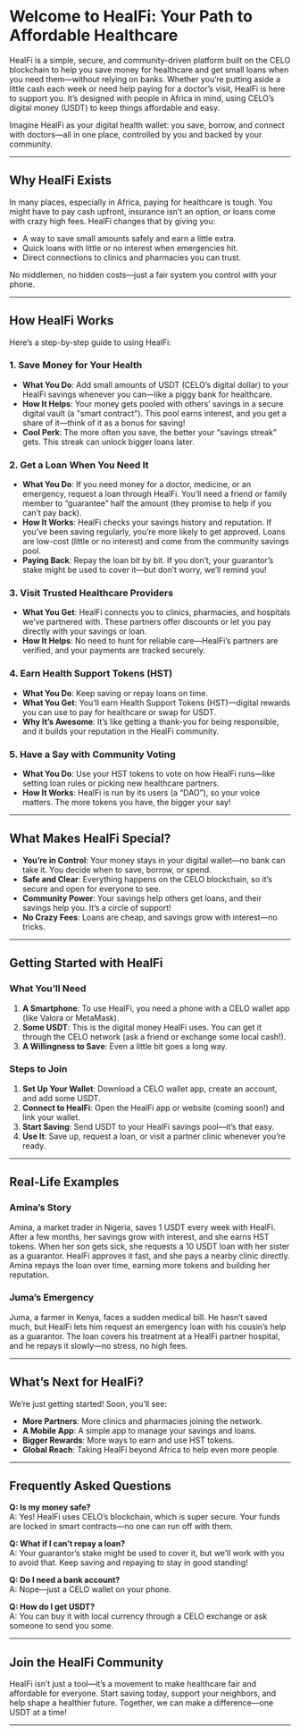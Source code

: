 
# Welcome to HealFi: Your Path to Affordable Healthcare

HealFi is a simple, secure, and community-driven platform built on the CELO blockchain to help you save money for healthcare and get small loans when you need them—without relying on banks. Whether you’re putting aside a little cash each week or need help paying for a doctor’s visit, HealFi is here to support you. It’s designed with people in Africa in mind, using CELO’s digital money (USDT) to keep things affordable and easy.

Imagine HealFi as your digital health wallet: you save, borrow, and connect with doctors—all in one place, controlled by you and backed by your community.

---

## Why HealFi Exists

In many places, especially in Africa, paying for healthcare is tough. You might have to pay cash upfront, insurance isn’t an option, or loans come with crazy high fees. HealFi changes that by giving you:
- A way to save small amounts safely and earn a little extra.
- Quick loans with little or no interest when emergencies hit.
- Direct connections to clinics and pharmacies you can trust.

No middlemen, no hidden costs—just a fair system you control with your phone.

---

## How HealFi Works

Here’s a step-by-step guide to using HealFi:

### 1. Save Money for Your Health
- **What You Do**: Add small amounts of USDT (CELO’s digital dollar) to your HealFi savings whenever you can—like a piggy bank for healthcare.
- **How It Helps**: Your money gets pooled with others’ savings in a secure digital vault (a "smart contract"). This pool earns interest, and you get a share of it—think of it as a bonus for saving!
- **Cool Perk**: The more often you save, the better your “savings streak” gets. This streak can unlock bigger loans later.

### 2. Get a Loan When You Need It
- **What You Do**: If you need money for a doctor, medicine, or an emergency, request a loan through HealFi. You’ll need a friend or family member to “guarantee” half the amount (they promise to help if you can’t pay back).
- **How It Works**: HealFi checks your savings history and reputation. If you’ve been saving regularly, you’re more likely to get approved. Loans are low-cost (little or no interest) and come from the community savings pool.
- **Paying Back**: Repay the loan bit by bit. If you don’t, your guarantor’s stake might be used to cover it—but don’t worry, we’ll remind you!

### 3. Visit Trusted Healthcare Providers
- **What You Get**: HealFi connects you to clinics, pharmacies, and hospitals we’ve partnered with. These partners offer discounts or let you pay directly with your savings or loan.
- **How It Helps**: No need to hunt for reliable care—HealFi’s partners are verified, and your payments are tracked securely.

### 4. Earn Health Support Tokens (HST)
- **What You Do**: Keep saving or repay loans on time.
- **What You Get**: You’ll earn Health Support Tokens (HST)—digital rewards you can use to pay for healthcare or swap for USDT.
- **Why It’s Awesome**: It’s like getting a thank-you for being responsible, and it builds your reputation in the HealFi community.

### 5. Have a Say with Community Voting
- **What You Do**: Use your HST tokens to vote on how HealFi runs—like setting loan rules or picking new healthcare partners.
- **How It Works**: HealFi is run by its users (a “DAO”), so your voice matters. The more tokens you have, the bigger your say!

---

## What Makes HealFi Special?

- **You’re in Control**: Your money stays in your digital wallet—no bank can take it. You decide when to save, borrow, or spend.
- **Safe and Clear**: Everything happens on the CELO blockchain, so it’s secure and open for everyone to see.
- **Community Power**: Your savings help others get loans, and their savings help you. It’s a circle of support!
- **No Crazy Fees**: Loans are cheap, and savings grow with interest—no tricks.

---

## Getting Started with HealFi

### What You’ll Need
1. **A Smartphone**: To use HealFi, you need a phone with a CELO wallet app (like Valora or MetaMask).
2. **Some USDT**: This is the digital money HealFi uses. You can get it through the CELO network (ask a friend or exchange some local cash!).
3. **A Willingness to Save**: Even a little bit goes a long way.

### Steps to Join
1. **Set Up Your Wallet**: Download a CELO wallet app, create an account, and add some USDT.
2. **Connect to HealFi**: Open the HealFi app or website (coming soon!) and link your wallet.
3. **Start Saving**: Send USDT to your HealFi savings pool—it’s that easy.
4. **Use It**: Save up, request a loan, or visit a partner clinic whenever you’re ready.

---

## Real-Life Examples

### Amina’s Story
Amina, a market trader in Nigeria, saves 1 USDT every week with HealFi. After a few months, her savings grow with interest, and she earns HST tokens. When her son gets sick, she requests a 10 USDT loan with her sister as a guarantor. HealFi approves it fast, and she pays a nearby clinic directly. Amina repays the loan over time, earning more tokens and building her reputation.

### Juma’s Emergency
Juma, a farmer in Kenya, faces a sudden medical bill. He hasn’t saved much, but HealFi lets him request an emergency loan with his cousin’s help as a guarantor. The loan covers his treatment at a HealFi partner hospital, and he repays it slowly—no stress, no high fees.

---

## What’s Next for HealFi?

We’re just getting started! Soon, you’ll see:
- **More Partners**: More clinics and pharmacies joining the network.
- **A Mobile App**: A simple app to manage your savings and loans.
- **Bigger Rewards**: More ways to earn and use HST tokens.
- **Global Reach**: Taking HealFi beyond Africa to help even more people.

---

## Frequently Asked Questions

**Q: Is my money safe?**  
A: Yes! HealFi uses CELO’s blockchain, which is super secure. Your funds are locked in smart contracts—no one can run off with them.

**Q: What if I can’t repay a loan?**  
A: Your guarantor’s stake might be used to cover it, but we’ll work with you to avoid that. Keep saving and repaying to stay in good standing!

**Q: Do I need a bank account?**  
A: Nope—just a CELO wallet on your phone.

**Q: How do I get USDT?**  
A: You can buy it with local currency through a CELO exchange or ask someone to send you some.

---

## Join the HealFi Community

HealFi isn’t just a tool—it’s a movement to make healthcare fair and affordable for everyone. Start saving today, support your neighbors, and help shape a healthier future. Together, we can make a difference—one USDT at a time!

---
